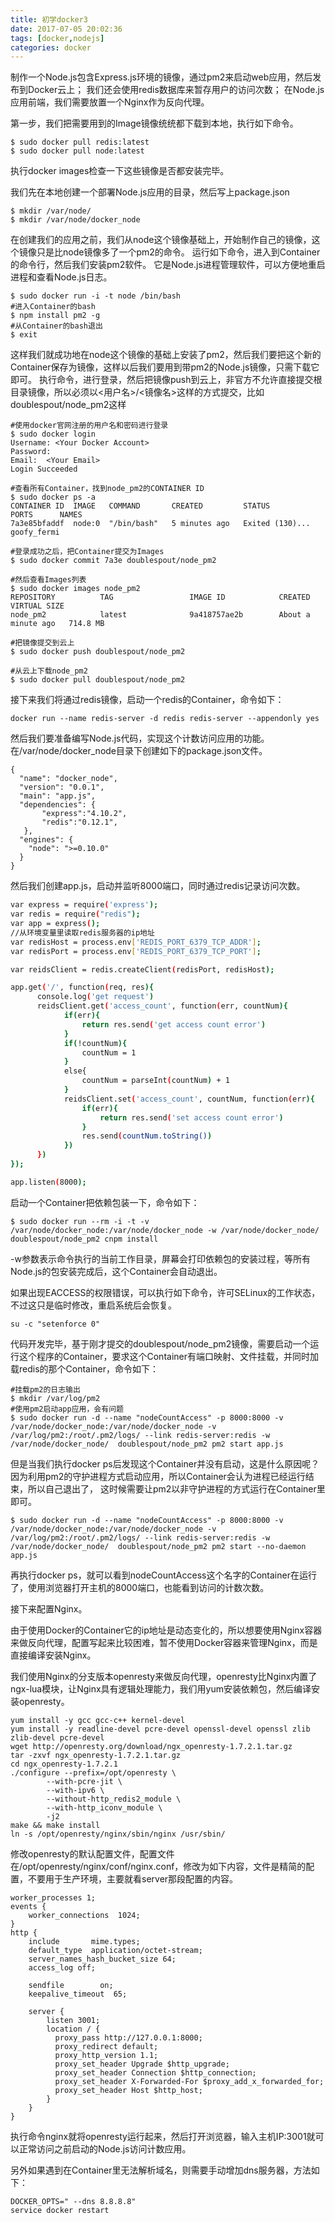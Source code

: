 ```yaml
---
title: 初学docker3
date: 2017-07-05 20:02:36
tags: [docker,nodejs]
categories: docker
---
```


制作一个Node.js包含Express.js环境的镜像，通过pm2来启动web应用，然后发布到Docker云上；
我们还会使用redis数据库来暂存用户的访问次数；
在Node.js应用前端，我们需要放置一个Nginx作为反向代理。
<!-- more -->

第一步，我们把需要用到的Image镜像统统都下载到本地，执行如下命令。

    $ sudo docker pull redis:latest
    $ sudo docker pull node:latest
执行docker images检查一下这些镜像是否都安装完毕。

我们先在本地创建一个部署Node.js应用的目录，然后写上package.json

    $ mkdir /var/node/
    $ mkdir /var/node/docker_node
在创建我们的应用之前，我们从node这个镜像基础上，开始制作自己的镜像，这个镜像只是比node镜像多了一个pm2的命令。
运行如下命令，进入到Container的命令行，然后我们安装pm2软件。
它是Node.js进程管理软件，可以方便地重启进程和查看Node.js日志。

    $ sudo docker run -i -t node /bin/bash
    #进入Container的bash	
    $ npm install pm2 -g
    #从Container的bash退出
    $ exit
这样我们就成功地在node这个镜像的基础上安装了pm2，然后我们要把这个新的Container保存为镜像，这样以后我们要用到带pm2的Node.js镜像，只需下载它即可。
执行命令，进行登录，然后把镜像push到云上，非官方不允许直接提交根目录镜像，所以必须以<用户名>/<镜像名>这样的方式提交，比如doublespout/node_pm2这样
    
    #使用docker官网注册的用户名和密码进行登录
    $ sudo docker login
    Username: <Your Docker Account>
    Password: 
    Email:  <Your Email>
    Login Succeeded
    
    #查看所有Container，找到node_pm2的CONTAINER ID
    $ sudo docker ps -a
    CONTAINER ID  IMAGE   COMMAND       CREATED         STATUS           PORTS      NAMES
    7a3e85bfaddf  node:0  "/bin/bash"   5 minutes ago   Exited (130)...             goofy_fermi
    
    #登录成功之后，把Container提交为Images
    $ sudo docker commit 7a3e doublespout/node_pm2
    
    #然后查看Images列表
    $ sudo docker images node_pm2
    REPOSITORY          TAG                 IMAGE ID            CREATED              VIRTUAL SIZE
    node_pm2            latest              9a418757ae2b        About a minute ago   714.8 MB
    
    #把镜像提交到云上
    $ sudo docker push doublespout/node_pm2

    #从云上下载node_pm2
    $ sudo docker pull doublespout/node_pm2

接下来我们将通过redis镜像，启动一个redis的Container，命令如下：

    docker run --name redis-server -d redis redis-server --appendonly yes

然后我们要准备编写Node.js代码，实现这个计数访问应用的功能。
在/var/node/docker_node目录下创建如下的package.json文件。

    {
      "name": "docker_node",
      "version": "0.0.1",
      "main": "app.js",
      "dependencies": {
           "express":"4.10.2",
           "redis":"0.12.1",
       },
      "engines": {
        "node": ">=0.10.0"
      }
    }
    
然后我们创建app.js，启动并监听8000端口，同时通过redis记录访问次数。
``` bash
var express = require('express');
var redis = require("redis");
var app = express();
//从环境变量里读取redis服务器的ip地址
var redisHost = process.env['REDIS_PORT_6379_TCP_ADDR'];
var redisPort = process.env['REDIS_PORT_6379_TCP_PORT'];

var reidsClient = redis.createClient(redisPort, redisHost);

app.get('/', function(req, res){
	  console.log('get request')
	  reidsClient.get('access_count', function(err, countNum){
	  		if(err){
	  			return res.send('get access count error')
	  		}
	  		if(!countNum){
	  			countNum = 1
	  		}
	  		else{
	  			countNum = parseInt(countNum) + 1
	  		}
	  		reidsClient.set('access_count', countNum, function(err){
	  			if(err){
		  			return res.send('set access count error')
		  		}
		  		res.send(countNum.toString())
	  		})
	  })
});

app.listen(8000);
```
启动一个Container把依赖包装一下，命令如下：

    $ sudo docker run --rm -i -t -v /var/node/docker_node:/var/node/docker_node -w /var/node/docker_node/ doublespout/node_pm2 cnpm install
-w参数表示命令执行的当前工作目录，屏幕会打印依赖包的安装过程，等所有Node.js的包安装完成后，这个Container会自动退出。

如果出现EACCESS的权限错误，可以执行如下命令，许可SELinux的工作状态，不过这只是临时修改，重启系统后会恢复。

    su -c "setenforce 0"
代码开发完毕，基于刚才提交的doublespout/node_pm2镜像，需要启动一个运行这个程序的Container，要求这个Container有端口映射、文件挂载，并同时加载redis的那个Container，命令如下：

    #挂载pm2的日志输出
    $ mkdir /var/log/pm2
    #使用pm2启动app应用，会有问题
    $ sudo docker run -d --name "nodeCountAccess" -p 8000:8000 -v /var/node/docker_node:/var/node/docker_node -v /var/log/pm2:/root/.pm2/logs/ --link redis-server:redis -w /var/node/docker_node/  doublespout/node_pm2 pm2 start app.js
但是当我们执行docker ps后发现这个Container并没有启动，这是什么原因呢？
因为利用pm2的守护进程方式启动应用，所以Container会认为进程已经运行结束，所以自己退出了，
这时候需要让pm2以非守护进程的方式运行在Container里即可。

    $ sudo docker run -d --name "nodeCountAccess" -p 8000:8000 -v /var/node/docker_node:/var/node/docker_node -v /var/log/pm2:/root/.pm2/logs/ --link redis-server:redis -w /var/node/docker_node/  doublespout/node_pm2 pm2 start --no-daemon app.js
再执行docker ps，就可以看到nodeCountAccess这个名字的Container在运行了，使用浏览器打开主机的8000端口，也能看到访问的计数次数。

接下来配置Nginx。

由于使用Docker的Container它的ip地址是动态变化的，所以想要使用Nginx容器来做反向代理，配置写起来比较困难，暂不使用Docker容器来管理Nginx，而是直接编译安装Nginx。

我们使用Nginx的分支版本openresty来做反向代理，openresty比Nginx内置了ngx-lua模块，让Nginx具有逻辑处理能力，我们用yum安装依赖包，然后编译安装openresty。

    yum install -y gcc gcc-c++ kernel-devel
    yum install -y readline-devel pcre-devel openssl-devel openssl zlib zlib-devel pcre-devel
    wget http://openresty.org/download/ngx_openresty-1.7.2.1.tar.gz
    tar -zxvf ngx_openresty-1.7.2.1.tar.gz
    cd ngx_openresty-1.7.2.1
    ./configure --prefix=/opt/openresty \
            --with-pcre-jit \
            --with-ipv6 \
            --without-http_redis2_module \
            --with-http_iconv_module \
            -j2
    make && make install
    ln -s /opt/openresty/nginx/sbin/nginx /usr/sbin/
修改openresty的默认配置文件，配置文件在/opt/openresty/nginx/conf/nginx.conf，修改为如下内容，文件是精简的配置，不要用于生产环境，主要就看server那段配置的内容。

    worker_processes 1;
    events {
        worker_connections  1024;
    }
    http {
        include       mime.types;
        default_type  application/octet-stream;
        server_names_hash_bucket_size 64;
        access_log off;
    
        sendfile        on;
        keepalive_timeout  65;
    
        server {
            listen 3001;
            location / {
              proxy_pass http://127.0.0.1:8000;
              proxy_redirect default;
              proxy_http_version 1.1;
              proxy_set_header Upgrade $http_upgrade;
              proxy_set_header Connection $http_connection;
              proxy_set_header X-Forwarded-For $proxy_add_x_forwarded_for;
              proxy_set_header Host $http_host;
            }
        }
    }
执行命令nginx就将openresty运行起来，然后打开浏览器，输入主机IP:3001就可以正常访问之前启动的Node.js访问计数应用。

另外如果遇到在Container里无法解析域名，则需要手动增加dns服务器，方法如下：

    DOCKER_OPTS=" --dns 8.8.8.8"
    service docker restart